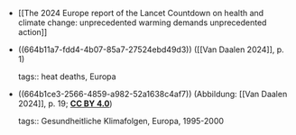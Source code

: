 - [[The 2024 Europe report of the Lancet Countdown on health and climate change: unprecedented warming demands unprecedented action]]
- ((664b11a7-fdd4-4b07-85a7-27524ebd49d3)) ([[Van Daalen 2024]], p. 1)
  
  tags:: heat deaths, Europa
- ((664b1ce3-2566-4859-a982-52a1638c4af7)) (Abbildung: [[Van Daalen 2024]], p. 19; [**CC BY 4.0**](https://creativecommons.org/licenses/by/4.0/legalcode.en))
  
  
  
  tags:: Gesundheitliche Klimafolgen, Europa, 1995-2000